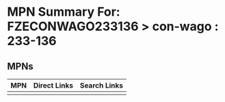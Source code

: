 



# MPN Summary For: FZECONWAGO233136 > con-wago : 233-136

## MPNs
  

|MPN|Direct Links|Search Links|
| :--- | :--- | :--- |
||||
